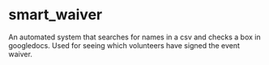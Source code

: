 # smart_waiver
An automated system that searches for names in a csv and checks a box in googledocs. Used for seeing which volunteers have signed the event waiver.
